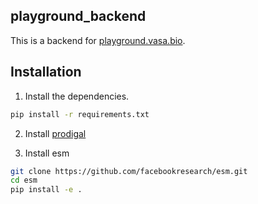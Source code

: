 ## playground_backend

This is a backend for [playground.vasa.bio](https://playground.vasa.bio).

## Installation

1. Install the dependencies.

```bash
pip install -r requirements.txt
```

2. Install [prodigal](https://github.com/hyattpd/prodigal/wiki/Installation)

3. Install esm
```bash
git clone https://github.com/facebookresearch/esm.git
cd esm
pip install -e .
```